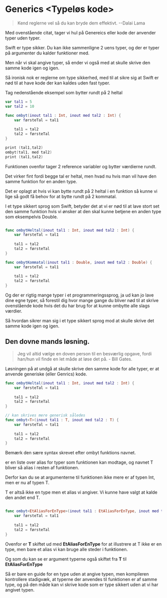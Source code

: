# Generics <Typeløs kode>

>Kend reglerne vel så du kan bryde dem effektivt. --Dalai Lama

Med ovenstående citat, tager vi hul på Genereics eller kode der anvender typer uden typer. 

Swift er type sikker. Du kan ikke sammenligne 2 uens typer, og der er typer på argumenter du kalder funktioner med. 

Men når vi skal angive typer, så ender vi også med at skulle skrive den samme kode igen og igen.

Så ironisk nok er reglerne om type sikkerhed, med til at sikre sig at Swift er nød til at have kode der kan kaldes uden fast typer. 

Tag nedenstående eksempel som bytter rundt på 2 heltal

```Swift
var tal1 = 5
var tal2 = 10

func ombyt(inout tal1 : Int, inout med tal2 : Int) {
	var førsteTal = tal1
	
	tal1 = tal2
	tal2 = førsteTal
}

print (tal1,tal2)
ombyt(tal1, med tal2)
print (tal1,tal2)
```

Funktionen ovenfor tager 2 reference variabler og bytter værdierne rundt.

Det virker fint fordi begge tal er heltal, men hvad nu hvis man vil have den samme funktion for en anden type.

Det er oplagt at hvis vi kan bytte rundt på 2 heltal i en funktion så kunne vi lige så godt få behov for at bytte rundt på 2 kommatal.

I et type sikkert sprog som Swift, betyder det at vi er nød til at lave stort set den samme funktion hvis vi ønsker at den skal kunne betjene en anden type som eksempelvis Double.

```Swift

func ombytHeltal(inout tal1 : Int, inout med tal2 : Int) {
	var førsteTal = tal1
	
	tal1 = tal2
	tal2 = førsteTal
}

func ombytKommatal(inout tal1 : Double, inout med tal2 : Double) {
	var førsteTal = tal1
	
	tal1 = tal2
	tal2 = førsteTal
}
```

Og der er rigtig mange typer i et programmeringssprog, ja ud kan jo lave dine egne typer, så forestil dig hvor mange gange du bliver nød til at skrive ovenstående kode hvis det du har brug for at kunne ombytte alle slags værdier. 

Så hvordan sikrer man sig i et type sikkert sprog mod at skulle skrive det samme kode igen og igen. 

## Den dovne mands løsning.

> Jeg vil altid vælge en doven person til en besværlig opgave, fordi han/hun vil finde en let måde at løse det på. - Bill Gates.

Løsningen på at undgå at skulle skrive den samme kode for alle typer, er at anvende generiske (eller Genrics) kode.

```Swift
func ombytHeltal(inout tal1 : Int, inout med tal2 : Int) {
	var førsteTal = tal1
	
	tal1 = tal2
	tal2 = førsteTal
}

// kan skrives mere generisk således
func ombyt<T>(inout tal1 : T, inout med tal2 : T) {
	var førsteTal = tal1
	
	tal1 = tal2
	tal2 = førsteTal
}
```

Bemærk den sære syntax **<T>** skrevet efter ombyt funktions navnet.

**<T>** er en liste over alias for typer som funktionen kan modtage, og navnet T bliver så alias i resten af funktionen.

Derfor kan du se at argumenterne til funktionen ikke mere er af typen Int, men er nu af typen T.

T er altså ikke en type men et alias vi angiver. Vi kunne have valgt at kalde den andet end T.

```Swift

func ombyt<EtAliasForEnType>(inout tal1 : EtAliasForEnType, inout med tal2 : EtAliasForEnType) {
	var førsteTal = tal1
	
	tal1 = tal2
	tal2 = førsteTal
}

```

Ovenfor er **T** skiftet ud med **EtAliasForEnType** for at illustrere at T ikke er en type, men bare et alias vi kan bruge alle steder i funktionen.

Og som du kan se er argument typerne også skiftet fra **T** til **EtAliasForEnType**

Så <T> er bare en guide for en type uden at angive typen, men kompileren kontrollere stadigvæk, at typerne der anvendes til funktionen er af samme type, og på den måde kan vi skrive kode som er type sikkert uden at vi har angivet typen. 

